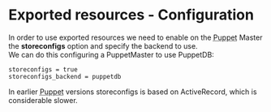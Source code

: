      
           
       
<h1>Exported resources - Configuration</h1>
       
                            
<p>In order to use exported resources we need to enable on the <abbr title="Puppet automation tool">Puppet</abbr> Master the <strong>storeconfigs</strong> option and specify the backend to use.<br />We can do this configuring a PuppetMaster to use PuppetDB:</p> 
<pre class=" code"><code><span class="java_plain">storeconfigs&nbsp;</span><span class="java_operator">=</span><span class="java_plain">&nbsp;</span><span class="java_literal">true</span><span class="java_plain"></span>
<span class="java_plain">storeconfigs_backend&nbsp;</span><span class="java_operator">=</span><span class="java_plain">&nbsp;puppetdb</span></code></pre>
<p>In earlier <abbr title="Puppet automation tool">Puppet</abbr> versions storeconfigs is based on ActiveRecord, which is considerable slower.</p>
  
     
     
